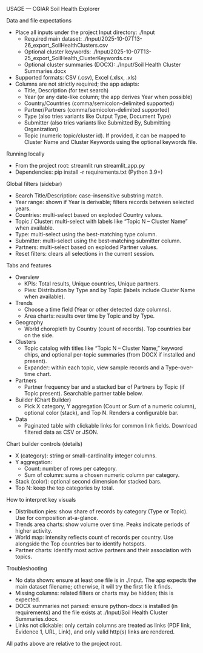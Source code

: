 USAGE — CGIAR Soil Health Explorer

Data and file expectations
- Place all inputs under the project Input directory: ./Input
  - Required main dataset: ./Input/2025-10-07T13-26_export_SoilHealthClusters.csv
  - Optional cluster keywords: ./Input/2025-10-07T13-25_export_SoilHealth_ClusterKeywords.csv
  - Optional cluster summaries (DOCX): ./Input/Soil Health Cluster Summaries.docx
- Supported formats: CSV (.csv), Excel (.xlsx, .xls)
- Columns are not strictly required; the app adapts:
  - Title, Description (for text search)
  - Year (or any date-like column; the app derives Year when possible)
  - Country/Countries (comma/semicolon-delimited supported)
  - Partner/Partners (comma/semicolon-delimited supported)
  - Type (also tries variants like Output Type, Document Type)
  - Submitter (also tries variants like Submitted By, Submitting Organization)
  - Topic (numeric topic/cluster id). If provided, it can be mapped to Cluster Name and Cluster Keywords using the optional keywords file.

Running locally
- From the project root: streamlit run streamlit_app.py
- Dependencies: pip install -r requirements.txt (Python 3.9+)

Global filters (sidebar)
- Search Title/Description: case-insensitive substring match.
- Year range: shown if Year is derivable; filters records between selected years.
- Countries: multi-select based on exploded Country values.
- Topic / Cluster: multi-select with labels like “Topic N – Cluster Name” when available.
- Type: multi-select using the best-matching type column.
- Submitter: multi-select using the best-matching submitter column.
- Partners: multi-select based on exploded Partner values.
- Reset filters: clears all selections in the current session.

Tabs and features
- Overview
  - KPIs: Total results, Unique countries, Unique partners.
  - Pies: Distribution by Type and by Topic (labels include Cluster Name when available).
- Trends
  - Choose a time field (Year or other detected date columns).
  - Area charts: results over time by Topic and by Type.
- Geography
  - World choropleth by Country (count of records). Top countries bar on the side.
- Clusters
  - Topic catalog with titles like “Topic N – Cluster Name,” keyword chips, and optional per-topic summaries (from DOCX if installed and present).
  - Expander: within each topic, view sample records and a Type-over-time chart.
- Partners
  - Partner frequency bar and a stacked bar of Partners by Topic (if Topic present). Searchable partner table below.
- Builder (Chart Builder)
  - Pick X category, Y aggregation (Count or Sum of a numeric column), optional color (stack), and Top N. Renders a configurable bar.
- Data
  - Paginated table with clickable links for common link fields. Download filtered data as CSV or JSON.

Chart builder controls (details)
- X (category): string or small-cardinality integer columns.
- Y aggregation:
  - Count: number of rows per category.
  - Sum of column: sums a chosen numeric column per category.
- Stack (color): optional second dimension for stacked bars.
- Top N: keep the top categories by total.

How to interpret key visuals
- Distribution pies: show share of records by category (Type or Topic). Use for composition at-a-glance.
- Trends area charts: show volume over time. Peaks indicate periods of higher activity.
- World map: intensity reflects count of records per country. Use alongside the Top countries bar to identify hotspots.
- Partner charts: identify most active partners and their association with topics.

Troubleshooting
- No data shown: ensure at least one file is in ./Input. The app expects the main dataset filename; otherwise, it will try the first file it finds.
- Missing columns: related filters or charts may be hidden; this is expected.
- DOCX summaries not parsed: ensure python-docx is installed (in requirements) and the file exists at ./Input/Soil Health Cluster Summaries.docx.
- Links not clickable: only certain columns are treated as links (PDF link, Evidence 1, URL, Link), and only valid http(s) links are rendered.

All paths above are relative to the project root.
